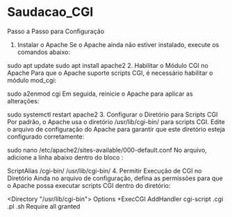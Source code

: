 # Saudacao_CGI
Passo a Passo para Configuração
1. Instalar o Apache
Se o Apache ainda não estiver instalado, execute os comandos abaixo:

sudo apt update
sudo apt install apache2
2. Habilitar o Módulo CGI no Apache
Para que o Apache suporte scripts CGI, é necessário habilitar o módulo mod_cgi:

sudo a2enmod cgi
Em seguida, reinicie o Apache para aplicar as alterações:

sudo systemctl restart apache2
3. Configurar o Diretório para Scripts CGI
Por padrão, o Apache usa o diretório /usr/lib/cgi-bin/ para scripts CGI. Edite o arquivo de configuração do Apache para garantir que este diretório esteja configurado corretamente:

sudo nano /etc/apache2/sites-available/000-default.conf
No arquivo, adicione a linha abaixo dentro do bloco <VirtualHost>:

ScriptAlias /cgi-bin/ /usr/lib/cgi-bin/
4. Permitir Execução de CGI no Diretório
Ainda no arquivo de configuração, defina as permissões para que o Apache possa executar scripts CGI dentro do diretório:

<Directory "/usr/lib/cgi-bin">
    Options +ExecCGI
    AddHandler cgi-script .cgi .pl .sh
    Require all granted
</Directory>
